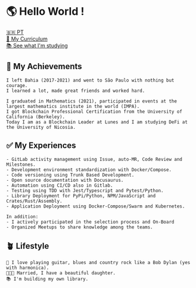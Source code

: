 # 🌎 Hello World !

[🇧🇷 PT](README-pt.md)<br>
[📃 My Curriculum](https://github.com/olivmath/olivmath/raw/main/cv/cv-en.pdf)<br>
[📚 See what I'm studying](https://olivmath.notion.site/Academy-7f504a2c21c647309b70f3a8b96b9845)

## 🏁 My Achievements

```
I left Bahia (2017-2021) and went to São Paulo with nothing but courage.
I learned a lot, made great friends and worked hard.

I graduated in Mathematics (2021), participated in events at the largest mathematics institute in the world (IMPA).
I got Blockchain Professional Certification from the University of California (Berkeley).
Today I am as a Blockchain Leader at Lunes and I am studying DeFi at the University of Nicosia.
```

## ✅ My Experiences

```
- GitLab activity management using Issue, auto-MR, Code Review and Milestones.
- Development environment standardization with Docker/Compose.
- Code versioning using Trunk Based Development.
- Open source documentation with Docusaurus.
- Automation using CI/CD also in Gitlab.
- Testing using TDD with Jest/Typescript and Pytest/Python.
- Library Deployment for PyPi/Python, NPM/JavaScript and Crates/Rust/Assembly.
- Application Deployment using Docker-Compose/Swarm and Kubernetes.

In addition:
- I actively participated in the selection process and On-Board
- Organized Meetups to share knowledge among the teams.
```

## 🪴 Lifestyle

```
🎸 I love playing guitar, blues and country rock like a Bob Dylan (yes with harmonica).
👨‍👩‍👧 Married, I have a beautiful daughter.
📚 I'm building my own library.
```
